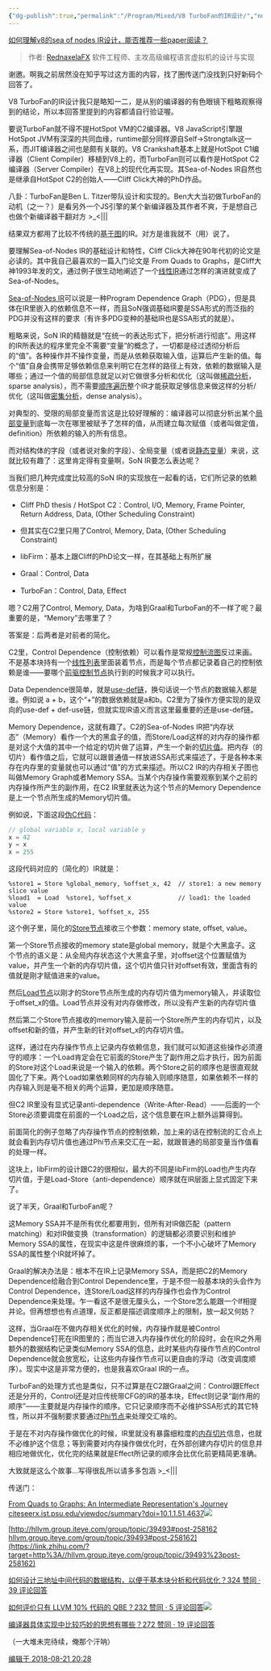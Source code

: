 ```yaml
---
{"dg-publish":true,"permalink":"/Program/Mixed/V8 TurboFan的IR设计/","noteIcon":"","created":"2024-05-22T16:17:54.154+08:00"}
---
```


[如何理解v8的sea of nodes IR设计，能否推荐一些paper阅读？](//www.zhihu.com/question/290982869/answer/474629999)




> 作者: [RednaxelaFX](//www.zhihu.com/people/rednaxelafx)
> 软件工程师、主攻高级编程语言虚拟机的设计与实现


谢邀。啊我之前居然没在知乎写过这方面的内容，找了圈传送门没找到只好新码个回答了。

V8 TurboFan的IR设计我只是略知一二，是从别的编译器的有色眼镜下粗略观察得到的结论，所以本回答里提到的内容都请自行验证喔。

要说TurboFan就不得不提HotSpot VM的C2编译器。V8 JavaScript引擎跟HotSpot JVM有深深的共同血缘，runtime部分同样源自Self->Strongtalk这一系，而JIT编译器之间也是颇有关联的。V8 Crankshaft基本上就是HotSpot C1编译器（Client Compiler）移植到V8上的，而TurboFan则可以看作是HotSpot C2编译器（Server Compiler）在V8上的现代化再实现。其Sea-of-Nodes IR自然也是继承自HotSpot C2的创始人——Cliff Click大神的PhD作品。

八卦：TurboFan是Ben L. Titzer带队设计和实现的。Ben大大当初做TurboFan的动机（之一？）是看另外一个JS引擎的某个新编译器及其作者不爽，于是想自己也做个新编译器干翻对方 >_<|||

结果双方都用了比较不传统的[基于图](https://www.zhihu.com/search?q=%E5%9F%BA%E4%BA%8E%E5%9B%BE&search_source=Entity&hybrid_search_source=Entity&hybrid_search_extra=%7B%22sourceType%22%3A%22answer%22%2C%22sourceId%22%3A474629999%7D)的IR。对方是谁我就不（用）说了。

  

要理解Sea-of-Nodes IR的基础设计和特性，Cliff Click大神在90年代初的论文是必读的。其中我自己最喜欢的一篇入门论文是 From Quads to Graphs，是Cliff大神1993年发的文，通过例子很生动地阐述了一个[线性IR](https://www.zhihu.com/search?q=%E7%BA%BF%E6%80%A7IR&search_source=Entity&hybrid_search_source=Entity&hybrid_search_extra=%7B%22sourceType%22%3A%22answer%22%2C%22sourceId%22%3A474629999%7D)通过怎样的演进就变成了Sea-of-Nodes。

  

[Sea-of-Nodes IR](https://www.zhihu.com/search?q=Sea-of-Nodes%20IR&search_source=Entity&hybrid_search_source=Entity&hybrid_search_extra=%7B%22sourceType%22%3A%22answer%22%2C%22sourceId%22%3A474629999%7D)可以说是一种Program Dependence Graph（PDG），但是具体在IR里嵌入的依赖信息不一样，而且SoN强调基础IR要是SSA形式的而泛指的PDG并没有这样的要求（有许多PDG变种的基础IR也是SSA形式的就是）。

粗略来说，SoN IR的精髓就是“在统一的表达形式下，把分析进行彻底”。用这样的IR所表达的程序里完全不需要“变量”的概念了，一切都是经过透彻分析后的“值”。各种操作并不操作变量，而是从依赖获取输入值，运算后产生新的值。每个“值”自身会携带足够依赖信息来判明它在怎样的路径上有效，依赖的数据输入是哪些；通过一个值的局部信息就足以对它做很多分析和优化（这叫做[稀疏分析](https://www.zhihu.com/search?q=%E7%A8%80%E7%96%8F%E5%88%86%E6%9E%90&search_source=Entity&hybrid_search_source=Entity&hybrid_search_extra=%7B%22sourceType%22%3A%22answer%22%2C%22sourceId%22%3A474629999%7D)，sparse analysis），而不需要[顺序遍历](https://www.zhihu.com/search?q=%E9%A1%BA%E5%BA%8F%E9%81%8D%E5%8E%86&search_source=Entity&hybrid_search_source=Entity&hybrid_search_extra=%7B%22sourceType%22%3A%22answer%22%2C%22sourceId%22%3A474629999%7D)整个IR才能获取足够信息来做这样的分析/优化（这叫做[密集分析](https://www.zhihu.com/search?q=%E5%AF%86%E9%9B%86%E5%88%86%E6%9E%90&search_source=Entity&hybrid_search_source=Entity&hybrid_search_extra=%7B%22sourceType%22%3A%22answer%22%2C%22sourceId%22%3A474629999%7D)，dense analysis）。

对典型的、受限的局部变量而言这是比较好理解的：编译器可以彻底分析出某个[局部变量](https://www.zhihu.com/search?q=%E5%B1%80%E9%83%A8%E5%8F%98%E9%87%8F&search_source=Entity&hybrid_search_source=Entity&hybrid_search_extra=%7B%22sourceType%22%3A%22answer%22%2C%22sourceId%22%3A474629999%7D)到底每一次在哪里被赋予了怎样的值，从而建立每次赋值（或者叫做定值，definition）所依赖的输入的所有信息。

而对结构体的字段（或者说对象的字段）、全局变量（或者说[静态变量](https://www.zhihu.com/search?q=%E9%9D%99%E6%80%81%E5%8F%98%E9%87%8F&search_source=Entity&hybrid_search_source=Entity&hybrid_search_extra=%7B%22sourceType%22%3A%22answer%22%2C%22sourceId%22%3A474629999%7D)）来说，这就比较有趣了：这里肯定得有变量啊，SoN IR要怎么表达呢？

  

当我们把几种完成度比较高的SoN IR的实现放在一起看的话，它们所记录的依赖信息分别是：

*   Cliff PhD thesis / HotSpot C2：Control, I/O, Memory, Frame Pointer, Return Address, Data, (Other Scheduling Constraint)

*   但其实在C2里只用了Control, Memory, Data, (Other Scheduling Constraint)

*   libFirm：基本上跟Cliff的PhD论文一样，在其基础上有所扩展
*   Graal：Control, Data
*   TurboFan：Control, Data, Effect

嗯？C2用了Control, Memory, Data，为啥到Graal和TurboFan的不一样了呢？最重要的是，“Memory”去哪里了？

答案是：后两者是对前者的简化。

  

C2里，Control Dependence（控制依赖）可以看作是常规[控制流图](https://www.zhihu.com/search?q=%E6%8E%A7%E5%88%B6%E6%B5%81%E5%9B%BE&search_source=Entity&hybrid_search_source=Entity&hybrid_search_extra=%7B%22sourceType%22%3A%22answer%22%2C%22sourceId%22%3A474629999%7D)反过来画。不是基本块持有一个[线性列表](https://www.zhihu.com/search?q=%E7%BA%BF%E6%80%A7%E5%88%97%E8%A1%A8&search_source=Entity&hybrid_search_source=Entity&hybrid_search_extra=%7B%22sourceType%22%3A%22answer%22%2C%22sourceId%22%3A474629999%7D)里面装着节点，而是每个节点都记录着自己的控制依赖是谁——要哪个[前驱控制节点](https://www.zhihu.com/search?q=%E5%89%8D%E9%A9%B1%E6%8E%A7%E5%88%B6%E8%8A%82%E7%82%B9&search_source=Entity&hybrid_search_source=Entity&hybrid_search_extra=%7B%22sourceType%22%3A%22answer%22%2C%22sourceId%22%3A474629999%7D)执行到的时候我才可以执行。

Data Dependence很简单，就是[use-def链](https://www.zhihu.com/search?q=use-def%E9%93%BE&search_source=Entity&hybrid_search_source=Entity&hybrid_search_extra=%7B%22sourceType%22%3A%22answer%22%2C%22sourceId%22%3A474629999%7D)，换句话说一个节点的数据输入都是谁。例如说 a + b，这个“+”的数据依赖就是a和b。C2里为了操作方便实现的是双向的use-def + def-use链，但就实现IR语义而言这里最重要的还是use-def链。

Memory Dependence，这就有趣了。C2的Sea-of-Nodes IR把“内存状态”（Memory）看作一个大的黑盒子的值，而Store/Load这样的对内存的操作都是对这个大值的其中一个给定的切片做了运算，产生一个新的[切片值](https://www.zhihu.com/search?q=%E5%88%87%E7%89%87%E5%80%BC&search_source=Entity&hybrid_search_source=Entity&hybrid_search_extra=%7B%22sourceType%22%3A%22answer%22%2C%22sourceId%22%3A474629999%7D)。把内存（的切片）看作值之后，它就可以跟普通值一样放进SSA形式来描述了，于是各种本来存在内存里的变量就也可以通过“值”的方式来描述。所以C2 IR的内存相关子图也叫做Memory Graph或者Memory SSA。当某个内存操作需要观察到某个之前的内存操作所产生的副作用，在C2 IR里就表达为这个节点的Memory Dependence是上一个节点所生成的Memory切片值。

例如说，下面这段[伪C代码](https://www.zhihu.com/search?q=%E4%BC%AAC%E4%BB%A3%E7%A0%81&search_source=Entity&hybrid_search_source=Entity&hybrid_search_extra=%7B%22sourceType%22%3A%22answer%22%2C%22sourceId%22%3A474629999%7D)：

```c
// global variable x, local variable y
x = 42
y = x
x = 255
```

这段代码对应的（简化的）IR就是：

```text
%store1 = Store %global_memory, %offset_x, 42  // store1: a new memory slice value
%load1  = Load  %store1, %offset_x             // load1: the loaded value
%store2 = Store %store1, %offset_x, 255
```

这个例子里，简化的[Store节点](https://www.zhihu.com/search?q=Store%E8%8A%82%E7%82%B9&search_source=Entity&hybrid_search_source=Entity&hybrid_search_extra=%7B%22sourceType%22%3A%22answer%22%2C%22sourceId%22%3A474629999%7D)接收三个参数：memory state, offset, value。

第一个Store节点接收的memory state是global memory，就是个大黑盒子。这个节点的语义是：从全局内存状态这个大黑盒子里，对offset这个位置赋值为value，并产生一个新的内存切片值，这个切片值只针对offset有效，里面含有的值就是刚才赋值进来的value。

然后[Load节点](https://www.zhihu.com/search?q=Load%E8%8A%82%E7%82%B9&search_source=Entity&hybrid_search_source=Entity&hybrid_search_extra=%7B%22sourceType%22%3A%22answer%22%2C%22sourceId%22%3A474629999%7D)以刚才的Store节点所生成的内存切片值为memory输入，并读取位于offset_x的值。Load节点并没有对内存做修改，所以没有产生新的内存切片值

然后第二个Store节点接收的memory输入是前一个Store所产生的内存切片，以及offset和新的值，并产生新的针对offset_x的内存切片值。

这样，通过在内存操作节点上记录内存依赖信息，我们就可以知道这些操作必须遵守的顺序：一个Load肯定会在它前面的Store产生了副作用之后才执行，因为前面的Store对这个Load来说是一个输入的依赖。两个Store之前的顺序也是很直观就固化了下来。两个Load如果依赖同样的内存输入则顺序随意，如果依赖不一样的内存输入则是毫不相关的两个运算，更加是顺序随意。

但C2 IR里没有显式记录anti-dependence（Write-After-Read）——后面的一个Store必须要调度在前面的一个Load之后，这个信息要在IR上额外运算得到。

前面简化的例子忽略了内存操作节点的控制依赖，加上来的话在控制流的汇合点上就会看到内存切片值也通过Phi节点来交汇在一起，就跟普通的局部变量当作值看的处理一样。

  

这块上，libFirm的设计跟C2的很相似，最大的不同是libFirm的Load也产生内存切片值，于是Load-Store（anti-dependence）顺序就在IR层面上显式固定下来了。

  

说了半天，Graal和TurboFan呢？

  

这Memory SSA并不是所有优化都要用到，但所有对IR做匹配（pattern matching）和对IR做变换（transformation）的逻辑都必须要识别和维护Memory SSA的属性，在现实中这是件很麻烦的事，一个不小心破坏了Memory SSA的属性整个IR就坏掉了。

  

Graal的解决办法是：根本不在IR上记录Memory SSA，而是把C2的Memory Dependence给融合到Control Dependence里，于是不但一般基本块的头会作为Control Dependence，连Store/Load这样的内存操作也会作为Control Dependence来处理。乍一看这不是很无厘头么，一个Store怎么能跟一个If相提并论。但再想想也有点道理，反正都是描述调度顺序上的限制，放一起又何妨？

这样，当Graal在不做内存相关优化的时候，内存操作就是被Control Dependence钉死在IR图里的；而当它进入内存操作优化的阶段时，会在IR之外用额外的数据结构记录类似Memory SSA的信息，此时某些内存操作节点的Control Dependence就会放宽松，让这些内存操作节点可以更自由的浮动（改变调度顺序）。现实中这是非常方便的，也是我喜欢Graal IR的一点。

  

TurboFan的处理方式也是类似，只不过算是在C2跟Graal之间：Control跟Effect还是分开的，Control还是对应传统带CFG的IR的基本块，Effect则记录“副作用的顺序”——主要就是内存操作的顺序。它只记录顺序而不必维护SSA形式的其它特性，所以并不强制要求要通过[Phi节点](https://www.zhihu.com/search?q=Phi%E8%8A%82%E7%82%B9&search_source=Entity&hybrid_search_source=Entity&hybrid_search_extra=%7B%22sourceType%22%3A%22answer%22%2C%22sourceId%22%3A474629999%7D)来处理交汇啥的。

于是在不对内存操作做优化的时候，IR里就没有暴露细粒度的[内存切片](https://www.zhihu.com/search?q=%E5%86%85%E5%AD%98%E5%88%87%E7%89%87&search_source=Entity&hybrid_search_source=Entity&hybrid_search_extra=%7B%22sourceType%22%3A%22answer%22%2C%22sourceId%22%3A474629999%7D)信息，也就不必维护这个信息；等到需要对内存操作做优化时，在外部创建内存切片的信息并相应地做优化，优化完的结果就是Effect所记录的顺序会比优化前更精简更准确。

  

大致就是这么个故事…写得很乱所以请多多包涵 >_<|||

  

传送门：

[From Quads to Graphs: An Intermediate Representation's Journey​citeseerx.ist.psu.edu/viewdoc/summary?doi=10.1.1.51.4637![](https://pic3.zhimg.com/v2-c7e9be6099085b327d40b721e0ec5b46_ipico.jpg)
](https://link.zhihu.com/?target=http%3A//citeseerx.ist.psu.edu/viewdoc/summary%3Fdoi%3D10.1.1.51.4637)

[http://hllvm.group.iteye.com/group/topic/39493#post-258162​hllvm.group.iteye.com/group/topic/39493#post-258162](https://link.zhihu.com/?target=http%3A//hllvm.group.iteye.com/group/topic/39493%23post-258162)

[如何设计三地址中间代码的数据结构，以便于基本块分析和代码优化？324 赞同 · 39 评论回答](https://www.zhihu.com/question/33518780/answer/56731699)

[如何评价只有 LLVM 10% 代码的 QBE？232 赞同 · 5 评论回答![](https://pic2.zhimg.com/e01ece15ee5b46d1368287ca4835de23_ipico.jpg)
](https://www.zhihu.com/question/43956056/answer/97177805)

[编译器具体实现中比较巧妙的思想有哪些？272 赞同 · 19 评论回答](https://www.zhihu.com/question/27943883/answer/39035471)

（一大堆未完待续，俺那个汗呐）

[编辑于 2018-08-21 20:28](//www.zhihu.com/question/290982869/answer/474629999)
